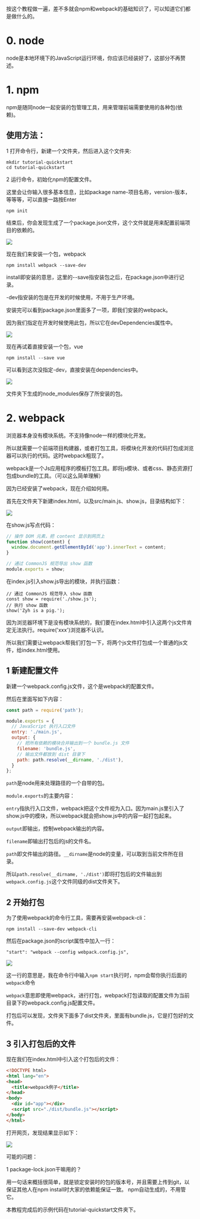 按这个教程做一遍，差不多就会npm和webpack的基础知识了，可以知道它们都是做什么的。

# 0. node
node是本地环境下的JavaScript运行环境，你应该已经装好了，这部分不再赘述。

# 1. npm
npm是随同node一起安装的包管理工具，用来管理前端需要使用的各种包(依赖)。

## 使用方法：
1 打开命令行，新建一个文件夹，然后进入这个文件夹:
```
mkdir tutorial-quickstart
cd tutorial-quickstart
```

2 运行命令，初始化npm的配置文件。

这里会让你输入很多基本信息，比如package name-项目名称，version-版本，等等等，可以直接一路按Enter
```
npm init
``` 
结束后，你会发现生成了一个package.json文件，这个文件就是用来配置前端项目的依赖的。

![](../assets/package.png)

现在我们来安装一个包，webpack

```
npm install webpack --save-dev
```
install即安装的意思，这里的--save指安装包之后，在package.json中进行记录。
  
-dev指安装的包是在开发的时候使用，不用于生产环境。

安装完可以看到package.json里面多了一项，即我们安装的webpack。

因为我们指定在开发时候使用此包，所以它在devDependencies属性中。

![](../assets/devDependencies.png)

现在再试着直接安装一个包，vue

```
npm install --save vue
```

可以看到这次没指定-dev，直接安装在dependencies中。

![](../assets/dependencies.png)

文件夹下生成的node_modules保存了所安装的包。

# 2. webpack
浏览器本身没有模块系统。不支持像node一样的模块化开发。

所以就需要一个前端项目构建器，或者打包工具，将模块化开发的代码打包成浏览器可以执行的代码。这时webpack粗现了。

webpack是一个Js应用程序的模板打包工具。即将js模块、或者css、静态资源打包成bundle的工具。（可以这么简单理解）

因为已经安装了webpack，现在介绍如何用。

首先在文件夹下新建index.html，以及src/main.js、show.js，目录结构如下：

![](../assets/dir.png)

在show.js写点代码：
```js
// 操作 DOM 元素，把 content 显示到网页上
function show(content) {
  window.document.getElementById('app').innerText = content;
}

// 通过 CommonJS 规范导出 show 函数
module.exports = show;
```

在index.js引入show.js导出的模块，并执行函数：
```
// 通过 CommonJS 规范导入 show 函数
const show = require('./show.js');
// 执行 show 函数
show('Zyh is a pig.');
```

因为浏览器环境下是没有模块系统的，我们要在index.html中引入这两个js文件肯定无法执行。require('xxx')浏览器不认识。

所以我们需要让webpack帮我们打包一下，将两个js文件打包成一个普通的js文件，给index.html使用。

## 1 新建配置文件
新建一个webpack.config.js文件，这个是webpack的配置文件。

然后在里面写如下内容：
```js
const path = require('path');

module.exports = {
  // JavaScript 执行入口文件
  entry: './main.js',
  output: {
    // 把所有依赖的模块合并输出到一个 bundle.js 文件
    filename: 'bundle.js',
    // 输出文件都放到 dist 目录下
    path: path.resolve(__dirname, './dist'),
  }
};
```
`path`是node用来处理路径的一个自带的包。

`module.exports`的主要内容：

`entry`指执行入口文件，webpack把这个文件视为入口。因为main.js里引入了show.js中的模块，所以webpack就会把show.js中的内容一起打包起来。

`output`即输出，控制webpack输出的内容。

`filename`即输出打包后的js的文件名。

`path`即文件输出的路径。`__dirname`是node的变量，可以取到当前文件所在目录。

所以`path.resolve(__dirname, './dist')`即将打包后的文件输出到`webpack.config.js`这个文件同级的dist文件夹下。

## 2 开始打包
为了使用webpack的命令行工具，需要再安装webpack-cli：
```
npm install --save-dev webpack-cli
```

然后在package.json的script属性中加入一行：
```
"start": "webpack --config webpack.config.js",
```


![](../assets/npm-start.png)


这一行的意思是，我在命令行中输入`npm start`执行时，npm会帮你执行后面的`webpack`命令

`webpack`意思即使用webpack，进行打包，webpack打包读取的配置文件为当前目录下的webpack.config.js配置文件。

打包后可以发现，文件夹下面多了dist文件夹，里面有bundle.js，它是打包好的文件。

## 3 引入打包后的文件
现在我们在index.html中引入这个打包后的文件：
```html
<!DOCTYPE html>
<html lang="en">
<head>
  <title>webpack例子</title>
</head>
<body>
  <div id="app"></div>
  <script src="./dist/bundle.js"></script>
</body>
</html>
```

打开网页，发现结果显示如下：

![](../assets/result.png)

可能的问题：

1 package-lock.json干嘛用的？

用一句话来概括很简单，就是锁定安装时的包的版本号，并且需要上传到git，以保证其他人在npm install时大家的依赖能保证一致。
npm自动生成的，不用管它。

本教程完成后的示例代码在tutorial-quickstart文件夹下。
